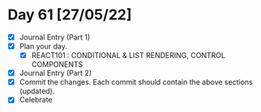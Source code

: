 # Day 61 [27/05/22]

- [x] Journal Entry (Part 1)
- [x] Plan your day.
  - [x] REACT101 : CONDITIONAL & LIST RENDERING, CONTROL COMPONENTS
- [x] Journal Entry (Part 2)
- [x] Commit the changes. Each commit should contain the above sections (updated).
- [x] Celebrate
<!-- [x] to tick -->
